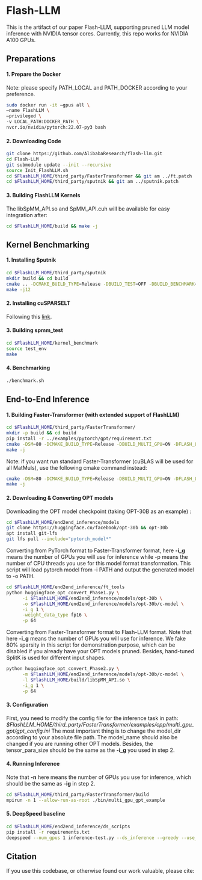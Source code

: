 # Flash-LLM
This is the artifact of our paper Flash-LLM, supporting pruned LLM model inference with NVIDIA tensor cores.
Currently, this repo works for NVIDIA A100 GPUs.

## Preparations

#### 1. Prepare the Docker
Note: please specify PATH_LOCAL and PATH_DOCKER according to your preference.

```sh
sudo docker run -it —gpus all \
—name FlashLLM \
—privileged \
-v LOCAL_PATH:DOCKER_PATH \
nvcr.io/nvidia/pytorch:22.07-py3 bash
```

#### 2. Downloading Code

```sh
git clone https://github.com/AlibabaResearch/flash-llm.git
cd Flash-LLM
git submodule update --init --recursive
source Init_FlashLLM.sh
cd $FlashLLM_HOME/third_party/FasterTransformer && git am ../ft.patch
cd $FlashLLM_HOME/third_party/sputnik && git am ../sputnik.patch
```

#### 3. Building FlashLLM Kernels
The libSpMM_API.so and SpMM_API.cuh will be available for easy integration after:
```sh
cd $FlashLLM_HOME/build && make -j
```

## Kernel Benchmarking

#### 1. Installing Sputnik
```sh
cd $FlashLLM_HOME/third_party/sputnik
mkdir build && cd build
cmake .. -DCMAKE_BUILD_TYPE=Release -DBUILD_TEST=OFF -DBUILD_BENCHMARK=OFF -DCUDA_ARCHS=”80”
make -j12
```

#### 2. Installing cuSPARSELT
Following this [link](https://developer.nvidia.com/cusparselt-downloads).

#### 3. Building spmm_test
```sh
cd $FlashLLM_HOME/kernel_benchmark
source test_env
make
```

#### 4. Benchmarking
```sh
./benchmark.sh 
```

## End-to-End Inference

#### 1. Building Faster-Transformer (with extended support of FlashLLM)
```sh
cd $FlashLLM_HOME/third_party/FasterTransformer/
mkdir -p build && cd build
pip install -r ../examples/pytorch/gpt/requirement.txt
cmake -DSM=80 -DCMAKE_BUILD_TYPE=Release -DBUILD_MULTI_GPU=ON -DFLASH_LLM=ON ..
make -j
```
Note: if you want run standard Faster-Transformer (cuBLAS will be used for all MatMuls), use the following cmake command instead:
```sh
cmake -DSM=80 -DCMAKE_BUILD_TYPE=Release -DBUILD_MULTI_GPU=ON -DFLASH_LLM=OFF ..
make -j
```

#### 2. Downloading & Converting OPT models

Downloading the OPT model checkpoint (taking OPT-30B as an example) :
```sh
cd $FlashLLM_HOME/end2end_inference/models
git clone https://huggingface.co/facebook/opt-30b && opt-30b
apt install git-lfs
git lfs pull --include="pytorch_model*"
```
Converting from PyTorch format to Faster-Transformer format, here **-i_g** means the number of GPUs you will use for inference while -p means the number of CPU threads you use for this model format transformation. This script will load pytorch model from -i PATH and output the generated model to -o PATH.
```sh
cd $FlashLLM_HOME/end2end_inference/ft_tools
python huggingface_opt_convert_Phase1.py \
      -i $FlashLLM_HOME/end2end_inference/models/opt-30b \
      -o $FlashLLM_HOME/end2end_inference/models/opt-30b/c-model \
      -i_g 1 \
      -weight_data_type fp16 \
      -p 64
```

Converting from Faster-Transformer format to Flash-LLM format. Note that here **-i_g** means the number of GPUs you will use for inference. We fake 80% sparsity in this script for demonstration purpose, which can be disabled if you already have your OPT models pruned. Besides, hand-tuned SplitK is used for different input shapes.
```sh
python huggingface_opt_convert_Phase2.py \
      -m $FlashLLM_HOME/end2end_inference/models/opt-30b/c-model \
      -l $FlashLLM_HOME/build/libSpMM_API.so \
      -i_g 1 \
      -p 64
```

#### 3. Configuration
First, you need to modify the config file for the inference task in path:
*$FlashLLM_HOME/third_party/FasterTransformer/examples/cpp/multi_gpu_gpt/gpt_config.ini*
The most important thing is to change the model_dir according to your absolute file path.
The model_name should also be changed if you are running other OPT models.
Besides, the tensor_para_size should be the same as the **-i_g** you used in step 2.

#### 4. Running Inference
Note that **-n** here means the number of GPUs you use for inference, which should be the same as **-ig** in step 2.
```sh
cd $FlashLLM_HOME/third_party/FasterTransformer/build
mpirun -n 1 --allow-run-as-root ./bin/multi_gpu_gpt_example
```

#### 5. DeepSpeed baseline
```sh
cd $FlashLLM_HOME/end2end_inference/ds_scripts
pip install -r requirements.txt
deepspeed --num_gpus 1 inference-test.py --ds_inference --greedy --use_meta_tensor --use_kernel --name facebook/opt-30b --batch_size 8 --max_new_tokens 512 --max_tokens 576
```


## Citation
If you use this codebase, or otherwise found our work valuable, please cite:
```

```